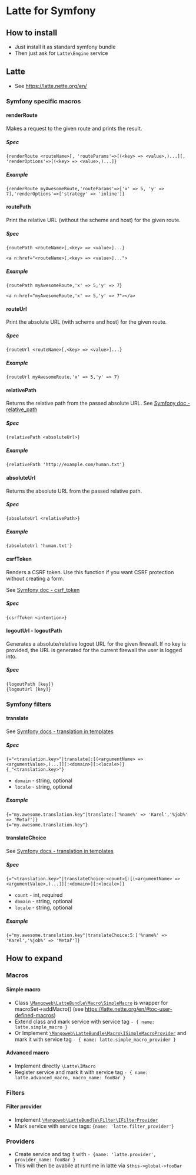 # Latte for Symfony

## How to install

- Just install it as standard symfony bundle
- Then just ask for `Latte\Engine` service

## Latte
- See https://latte.nette.org/en/

### Symfony specific macros

#### renderRoute
Makes a request to the given route and prints the result. 
##### Spec
```
{renderRoute <routeName>[, 'routeParams'=>[(<key> => <value>,)...][, 'renderOptions'=>[(<key> => <value>,)...]}
```

##### Example
```latte
{renderRoute myAwesomeRoute,'routeParams'=>['x' => 5, 'y' => 7],'renderOptions'=>['strategy' => 'inline']}
```

#### routePath 

Print the relative URL (without the scheme and host) for the given route.
 
##### Spec
```
{routePath <routeName>[,<key> => <value>]...}
```
```
<a n:href="<routeName>[,<key> => <value>]...">
```
##### Example
```latte
{routePath myAwesomeRoute,'x' => 5,'y' => 7}
```
```latte
<a n:href="myAwesomeRoute,'x' => 5,'y' => 7"></a>
```

#### routeUrl

Print the absolute URL (with scheme and host) for the given route. 

##### Spec
```
{routeUrl <routeName>[,<key> => <value>]...}
```

##### Example
```latte
{routeUrl myAwesomeRoute,'x' => 5,'y' => 7}
```


#### relativePath

Returns the relative path from the passed absolute URL. See [Symfony doc - relative_path](http://symfony.com/doc/current/reference/twig_reference.html#relative-path)

##### Spec
```
{relativePath <absoluteUrl>}
```

##### Example
```latte
{relativePath 'http://example.com/human.txt'}
```



#### absoluteUrl

Returns the absolute URL from the passed relative path. 

##### Spec
```
{absoluteUrl <relativePath>}
```

##### Example
```latte
{absoluteUrl 'human.txt'}
```

#### csrfToken

Renders a CSRF token. Use this function if you want CSRF protection without creating a form.

See [Symfony doc - csrf_token](http://symfony.com/doc/current/reference/twig_reference.html#csrf-token)

##### Spec
```
{csrfToken <intention>}
```


#### logoutUrl - logoutPath

Generates a absolute/relative logout URL for the given firewall. If no key is provided, the URL is generated for the current firewall the user is logged into.

##### Spec
```
{logoutPath [key]}
{logoutUrl [key]}
```


### Symfony filters

#### translate

See [Symfony docs - translation in templates](http://symfony.com/doc/current/translation.html#translations-in-templates)

##### Spec
```
{="<translation.key>"|translate[:[(<argumentName> => <argumentValue>,)...]][:<domain>][:<locale>]}
{_"<translation.key>"}
```
- `domain` - string, optional
- `locale` - string, optional

##### Example
```latte
{="my.awesome.translation.key"|translate:['%name%' => 'Karel','%job%' => 'Metař']}
{="my.awesome.translation.key"}
```

#### translateChoice

See [Symfony docs - translation in templates](http://symfony.com/doc/current/translation.html#translations-in-templates)

##### Spec
```
{="<translation.key>"|translateChoice:<count>[:[(<argumentName> => <argumentValue>,)...]][:<domain>][:<locale>]}
```
- `count` - int, required
- `domain` - string, optional
- `locale` - string, optional

##### Example
```latte
{="my.awesome.translation.key"|translateChoice:5:['%name%' => 'Karel','%job%' => 'Metař']}
```

## How to expand

### Macros

#### Simple macro
- Class [`\Mangoweb\LatteBundle\Macro\SimpleMacro`](/src/Macro/SimpleMacro.php) is wrapper for macroSet->addMacro() (see https://latte.nette.org/en/#toc-user-defined-macros)
- Extend class and mark service with service tag `- { name: latte.simple_macro }`
- Or Implement [`\Mangoweb\LatteBundle\Macro\ISimpleMacroProvider`](/src/Macro/ISimpleMacroProvider.php) 
and mark it with service tag `- { name: latte.simple_macro_provider }`  

#### Advanced macro
- Implement directly `\Latte\IMacro`
- Register service and mark it with service tag `- { name: latte.advanced_macro, macro_name: fooBar }`

### Filters

#### Filter provider
- Implement [`\Mangoweb\LatteBundle\Filter\IFilterProvider`](/src/Filter/IFilterProvider.php)
- Mark service with service tags: `{name: 'latte.filter_provider'}`

### Providers 
- Create service and tag it with `- {name: 'latte.provider', provider_name: fooBar }`
- This will then be avabile at runtime in latte via `$this->global->fooBar`
